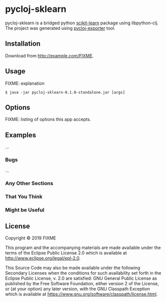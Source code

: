 # pycloj-sklearn

pycloj-sklearn is a bridged python [scikit-learn](https://scikit-learn.org/stable/) package using libpython-clj.
The project was generated using [pycloj-exporter](https://github.com/pycloj/pycloj-exporter) tool. 

## Installation

Download from http://example.com/FIXME.

## Usage

FIXME: explanation

    $ java -jar pycloj-sklearn-0.1.0-standalone.jar [args]

## Options

FIXME: listing of options this app accepts.

## Examples

...

### Bugs

...

### Any Other Sections
### That You Think
### Might be Useful

## License

Copyright © 2019 FIXME

This program and the accompanying materials are made available under the
terms of the Eclipse Public License 2.0 which is available at
http://www.eclipse.org/legal/epl-2.0.

This Source Code may also be made available under the following Secondary
Licenses when the conditions for such availability set forth in the Eclipse
Public License, v. 2.0 are satisfied: GNU General Public License as published by
the Free Software Foundation, either version 2 of the License, or (at your
option) any later version, with the GNU Classpath Exception which is available
at https://www.gnu.org/software/classpath/license.html.

